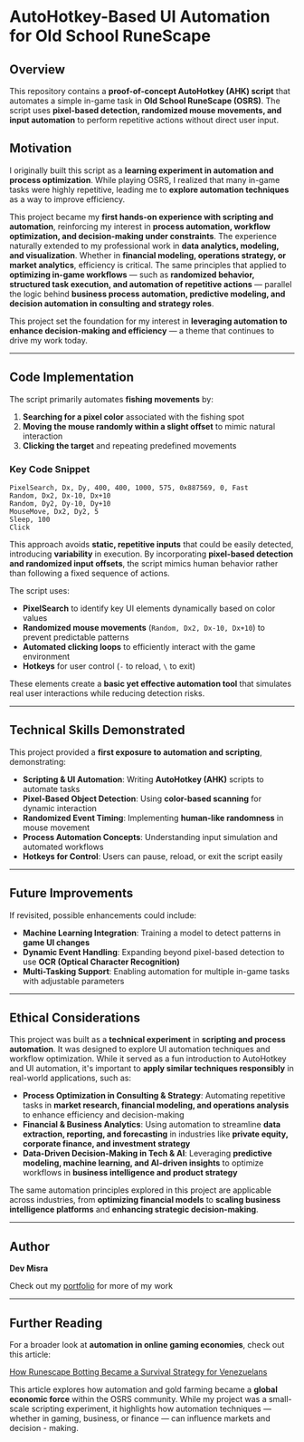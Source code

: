 # AutoHotkey-Based UI Automation for Old School RuneScape

## Overview
This repository contains a **proof-of-concept AutoHotkey (AHK) script** that automates a simple in-game task in **Old School RuneScape (OSRS)**. The script uses **pixel-based detection, randomized mouse movements, and input automation** to perform repetitive actions without direct user input.

## Motivation
I originally built this script as a **learning experiment in automation and process optimization**. While playing OSRS, I realized that many in-game tasks were highly repetitive, leading me to **explore automation techniques** as a way to improve efficiency.

This project became my **first hands-on experience with scripting and automation**, reinforcing my interest in **process automation, workflow optimization, and decision-making under constraints**. The experience naturally extended to my professional work in **data analytics, modeling, and visualization**. Whether in **financial modeling, operations strategy, or market analytics**, efficiency is critical. The same principles that applied to **optimizing in-game workflows** — such as **randomized behavior, structured task execution, and automation of repetitive actions** — parallel the logic behind **business process automation, predictive modeling, and decision automation in consulting and strategy roles**.

This project set the foundation for my interest in **leveraging automation to enhance decision-making and efficiency** — a theme that continues to drive my work today.

---

## Code Implementation
The script primarily automates **fishing movements** by:
1. **Searching for a pixel color** associated with the fishing spot
2. **Moving the mouse randomly within a slight offset** to mimic natural interaction
3. **Clicking the target** and repeating predefined movements

### **Key Code Snippet**
```ahk
PixelSearch, Dx, Dy, 400, 400, 1000, 575, 0x887569, 0, Fast
Random, Dx2, Dx-10, Dx+10
Random, Dy2, Dy-10, Dy+10
MouseMove, Dx2, Dy2, 5
Sleep, 100
Click
```

This approach avoids **static, repetitive inputs** that could be easily detected, introducing **variability** in execution. By incorporating **pixel-based detection and randomized input offsets**, the script mimics human behavior rather than following a fixed sequence of actions.

The script uses:
- **PixelSearch** to identify key UI elements dynamically based on color values
- **Randomized mouse movements** (`Random, Dx2, Dx-10, Dx+10`) to prevent predictable patterns
- **Automated clicking loops** to efficiently interact with the game environment
- **Hotkeys** for user control (`-` to reload, `\` to exit)

These elements create a **basic yet effective automation tool** that simulates real user interactions while reducing detection risks.

---

## Technical Skills Demonstrated
This project provided a **first exposure to automation and scripting**, demonstrating:

- **Scripting & UI Automation**: Writing **AutoHotkey (AHK)** scripts to automate tasks
- **Pixel-Based Object Detection**: Using **color-based scanning** for dynamic interaction
- **Randomized Event Timing**: Implementing **human-like randomness** in mouse movement
- **Process Automation Concepts**: Understanding input simulation and automated workflows
- **Hotkeys for Control**: Users can pause, reload, or exit the script easily

---

## Future Improvements
If revisited, possible enhancements could include:
- **Machine Learning Integration**: Training a model to detect patterns in **game UI changes**
- **Dynamic Event Handling**: Expanding beyond pixel-based detection to use **OCR (Optical Character Recognition)**
- **Multi-Tasking Support**: Enabling automation for multiple in-game tasks with adjustable parameters

---

## Ethical Considerations
This project was built as a **technical experiment** in **scripting and process automation**. It was designed to explore UI automation techniques and workflow optimization. While it served as a fun introduction to AutoHotkey and UI automation, it's important to **apply similar techniques responsibly** in real-world applications, such as:

- **Process Optimization in Consulting & Strategy**: Automating repetitive tasks in **market research, financial modeling, and operations analysis** to enhance efficiency and decision-making
- **Financial & Business Analytics**: Using automation to streamline **data extraction, reporting, and forecasting** in industries like **private equity, corporate finance, and investment strategy**
- **Data-Driven Decision-Making in Tech & AI**: Leveraging **predictive modeling, machine learning, and AI-driven insights** to optimize workflows in **business intelligence and product strategy**

The same automation principles explored in this project are applicable across industries, from **optimizing financial models** to **scaling business intelligence platforms** and **enhancing strategic decision-making**.

---

## Author
**Dev Misra**  

Check out my [portfolio](https://31-dm.github.io/) for more of my work

---

## Further Reading
For a broader look at **automation in online gaming economies**, check out this article:

[How Runescape Botting Became a Survival Strategy for Venezuelans](https://www.polygon.com/features/2020/5/27/21265613/runescape-is-helping-venezuelans-survive)  

This article explores how automation and gold farming became a **global economic force** within the OSRS community. While my project was a small-scale scripting experiment, it highlights how automation techniques — whether in gaming, business, or finance — can influence markets and decision - making.
